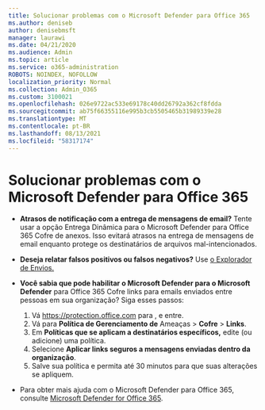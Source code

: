 ```yaml
---
title: Solucionar problemas com o Microsoft Defender para Office 365
ms.author: deniseb
author: denisebmsft
manager: laurawi
ms.date: 04/21/2020
ms.audience: Admin
ms.topic: article
ms.service: o365-administration
ROBOTS: NOINDEX, NOFOLLOW
localization_priority: Normal
ms.collection: Admin_O365
ms.custom: 3100021
ms.openlocfilehash: 026e9722ac533e69178c40dd26792a362cf8fdda
ms.sourcegitcommit: ab75f66355116e995b3cb5505465b31989339e28
ms.translationtype: MT
ms.contentlocale: pt-BR
ms.lasthandoff: 08/13/2021
ms.locfileid: "58317174"
---
```

# <a name="troubleshoot-issues-with-microsoft-defender-for-office-365"></a>Solucionar problemas com o Microsoft Defender para Office 365

- **Atrasos de notificação com a entrega de mensagens de email?** Tente usar a opção Entrega Dinâmica para o Microsoft Defender para Office 365 Cofre de anexos. Isso evitará atrasos na entrega de mensagens de email enquanto protege os destinatários de arquivos mal-intencionados.
- **Deseja relatar falsos positivos ou falsos negativos?** Use [o Explorador de Envios.](https://protection.office.com/reportsubmission)
- **Você sabia que pode habilitar o Microsoft Defender para o Microsoft Defender** para Office 365 Cofre links para emails enviados entre pessoas em sua organização? Siga esses passos:
    1. Vá https://protection.office.com para , e entre.
    2. Vá para **Política de Gerenciamento de** Ameaças  >  **Cofre**  >  **Links**.
    3. Em **Políticas que se aplicam a destinatários específicos,** edite (ou adicione) uma política.
    4. Selecione **Aplicar links seguros a mensagens enviadas dentro da organização**.
    5. Salve sua política e permita até 30 minutos para que suas alterações se apliquem.

- Para obter mais ajuda com o Microsoft Defender para Office 365, consulte [Microsoft Defender for Office 365](https://docs.microsoft.com/microsoft-365/security/office-365-security/office-365-atp).